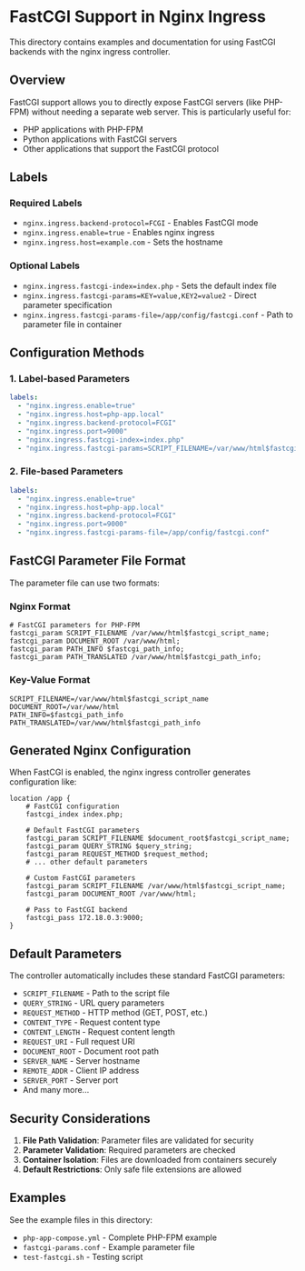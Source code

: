 # FastCGI Support in Nginx Ingress

This directory contains examples and documentation for using FastCGI backends with the nginx ingress controller.

## Overview

FastCGI support allows you to directly expose FastCGI servers (like PHP-FPM) without needing a separate web server. This is particularly useful for:

- PHP applications with PHP-FPM
- Python applications with FastCGI servers
- Other applications that support the FastCGI protocol

## Labels

### Required Labels

- `nginx.ingress.backend-protocol=FCGI` - Enables FastCGI mode
- `nginx.ingress.enable=true` - Enables nginx ingress
- `nginx.ingress.host=example.com` - Sets the hostname

### Optional Labels

- `nginx.ingress.fastcgi-index=index.php` - Sets the default index file
- `nginx.ingress.fastcgi-params=KEY=value,KEY2=value2` - Direct parameter specification
- `nginx.ingress.fastcgi-params-file=/app/config/fastcgi.conf` - Path to parameter file in container

## Configuration Methods

### 1. Label-based Parameters

```yaml
labels:
  - "nginx.ingress.enable=true"
  - "nginx.ingress.host=php-app.local"
  - "nginx.ingress.backend-protocol=FCGI"
  - "nginx.ingress.port=9000"
  - "nginx.ingress.fastcgi-index=index.php"
  - "nginx.ingress.fastcgi-params=SCRIPT_FILENAME=/var/www/html$fastcgi_script_name"
```

### 2. File-based Parameters

```yaml
labels:
  - "nginx.ingress.enable=true"
  - "nginx.ingress.host=php-app.local"
  - "nginx.ingress.backend-protocol=FCGI"
  - "nginx.ingress.port=9000"
  - "nginx.ingress.fastcgi-params-file=/app/config/fastcgi.conf"
```

## FastCGI Parameter File Format

The parameter file can use two formats:

### Nginx Format
```nginx
# FastCGI parameters for PHP-FPM
fastcgi_param SCRIPT_FILENAME /var/www/html$fastcgi_script_name;
fastcgi_param DOCUMENT_ROOT /var/www/html;
fastcgi_param PATH_INFO $fastcgi_path_info;
fastcgi_param PATH_TRANSLATED /var/www/html$fastcgi_path_info;
```

### Key-Value Format
```
SCRIPT_FILENAME=/var/www/html$fastcgi_script_name
DOCUMENT_ROOT=/var/www/html
PATH_INFO=$fastcgi_path_info
PATH_TRANSLATED=/var/www/html$fastcgi_path_info
```

## Generated Nginx Configuration

When FastCGI is enabled, the nginx ingress controller generates configuration like:

```nginx
location /app {
    # FastCGI configuration
    fastcgi_index index.php;
    
    # Default FastCGI parameters
    fastcgi_param SCRIPT_FILENAME $document_root$fastcgi_script_name;
    fastcgi_param QUERY_STRING $query_string;
    fastcgi_param REQUEST_METHOD $request_method;
    # ... other default parameters
    
    # Custom FastCGI parameters
    fastcgi_param SCRIPT_FILENAME /var/www/html$fastcgi_script_name;
    fastcgi_param DOCUMENT_ROOT /var/www/html;
    
    # Pass to FastCGI backend
    fastcgi_pass 172.18.0.3:9000;
}
```

## Default Parameters

The controller automatically includes these standard FastCGI parameters:

- `SCRIPT_FILENAME` - Path to the script file
- `QUERY_STRING` - URL query parameters
- `REQUEST_METHOD` - HTTP method (GET, POST, etc.)
- `CONTENT_TYPE` - Request content type
- `CONTENT_LENGTH` - Request content length
- `REQUEST_URI` - Full request URI
- `DOCUMENT_ROOT` - Document root path
- `SERVER_NAME` - Server hostname
- `REMOTE_ADDR` - Client IP address
- `SERVER_PORT` - Server port
- And many more...

## Security Considerations

1. **File Path Validation**: Parameter files are validated for security
2. **Parameter Validation**: Required parameters are checked
3. **Container Isolation**: Files are downloaded from containers securely
4. **Default Restrictions**: Only safe file extensions are allowed

## Examples

See the example files in this directory:
- `php-app-compose.yml` - Complete PHP-FPM example
- `fastcgi-params.conf` - Example parameter file
- `test-fastcgi.sh` - Testing script